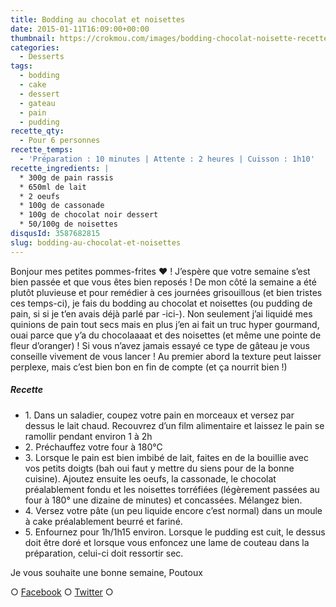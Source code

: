 ```yaml
---
title: Bodding au chocolat et noisettes
date: 2015-01-11T16:09:00+00:00
thumbnail: https://crokmou.com/images/bodding-chocolat-noisette-recette-blog-crokmou.jpg
categories:
  - Desserts
tags:
  - bodding
  - cake
  - dessert
  - gateau
  - pain
  - pudding
recette_qty:
  - Pour 6 personnes
recette_temps:
  - 'Préparation : 10 minutes | Attente : 2 heures | Cuisson : 1h10'
recette_ingredients: |
  * 300g de pain rassis
  * 650ml de lait
  * 2 oeufs
  * 100g de cassonade
  * 100g de chocolat noir dessert
  * 50/100g de noisettes
disqusId: 3587682815
slug: bodding-au-chocolat-et-noisettes
---
```


Bonjour mes petites pommes-frites ❤ ! J’espère que votre semaine s’est bien passée et que vous êtes bien reposés ! De mon côté la semaine a été plutôt pluvieuse et pour remédier à ces journées grisouillous (et bien tristes ces temps-ci), je fais du bodding au chocolat et noisettes (ou pudding de pain, si si je t’en avais déjà parlé par -ici-). Non seulement j’ai liquidé mes quinions de pain tout secs mais en plus j’en ai fait un truc hyper gourmand, ouai parce que y’a du chocolaaaat et des noisettes (et même une pointe de fleur d’oranger) ! Si vous n’avez jamais essayé ce type de gâteau je vous conseille vivement de vous lancer ! Au premier abord la texture peut laisser perplexe, mais c’est bien bon en fin de compte (et ça nourrit bien !)

##### Recette

* 1\. Dans un saladier, coupez votre pain en morceaux et versez par dessus le lait chaud. Recouvrez d’un film alimentaire et laissez le pain se ramollir pendant environ 1 à 2h
* 2\. Préchauffez votre four à 180°C
* 3\. Lorsque le pain est bien imbibé de lait, faites en de la bouillie avec vos petits doigts (bah oui faut y mettre du siens pour de la bonne cuisine). Ajoutez ensuite les oeufs, la cassonade, le chocolat préalablement fondu et les noisettes torréfiées (légèrement passées au four à 180° une dizaine de minutes) et concassées. Mélangez bien.
* 4\. Versez votre pâte (un peu liquide encore c’est normal) dans un moule à cake préalablement beurré et fariné.
* 5\. Enfournez pour 1h/1h15 environ. Lorsque le pudding est cuit, le dessus doit être doré et lorsque vous enfoncez une lame de couteau dans la préparation, celui-ci doit ressortir sec.

Je vous souhaite une bonne semaine, Poutoux

○ [Facebook](https://www.facebook.com/crokmou.blog) ○ [Twitter](https://twitter.com/Crokmou) ○